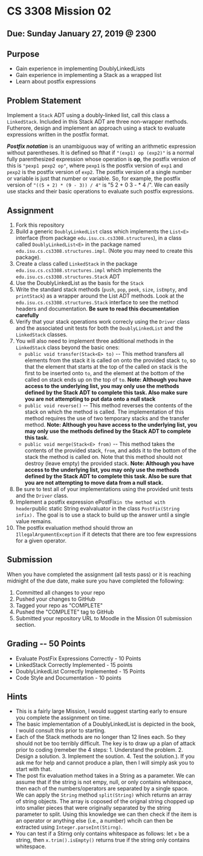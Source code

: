 # CS 3308 Mission 02

## Due: Sunday January 27, 2019 @ 2300

## Purpose
* Gain experience in implementing DoublyLinkedLists
* Gain experience in implementing a Stack as a wrapped list
* Learn about postfix expressions

## Problem Statement
Implement a `Stack` ADT using a doubly-linked list, call this class a `LinkedStack`. Included in this Stack ADT are three non-wrapper methods. Futherore, design and implement an approach using a stack to evaluate expressions written in the postfix format.

**_Postfix notation_** is an unambiguous way of writing an arithmetic expression without parentheses. It is defined so fthat if `"(exp1) op (exp2)"` is a normal fully parenthesized expression whose operation is **op**, the postfix version of this is `"pexp1 pexp2 op"`, where `pexp1` is the postfix version of `exp1` and `pexp2` is the postfix version of `exp2`. The postfix version of a single number or variable is just that number or variable. So, for example, the postfix version of `"((5 + 2) * (9 - 3)) / 4"` is "5 2 + 0 3 - * 4 /". We can easily use stacks and their basic operations to evaluate such postfix expressions.

## Assignment
1. Fork this repository
2. Build a generic `DoublyLinkedList` class which implements the `List<E>` interface (from package `edu.isu.cs.cs3308.structures`), in a class called `DoublyLinkedList<E>` in the package named `edu.isu.cs.cs3308.structures.impl`. (Note you may need to create this package).
3. Create a class called `LinkedStack` in the package `edu.isu.cs.cs3308.structures.impl` which implements the `edu.isu.cs.cs3308.structures.Stack` ADT
4. Use the DoublyLinkedList as the basis for the `Stack`
5. Write the standard stack methods (`push`, `pop`, `peek`, `size`, `isEmpty`, and `printStack`) as a wrapper around the List ADT methods. Look at the `edu.isu.cs.cs3308.structures.Stack` interface to see the method headers and documentation. **Be sure to read this documentation carefully**
6. Verify that your stack operations work correcly using the `Driver` class and the associated unit tests for both the `DoublyLinkedList` and the `LinkedStack` classes.
7. You will also need to implement three additional methods in the `LinkedStack` class beyond the basic ones:
    * `public void transfer(Stack<E> to)` -- This method transfers all elements from the stack it is called on onto the provided stack `to`, so that the element that starts at the top of the called on stack is the first to be inserted onto `to`, and the element at the bottom of the called on stack ends up on the top of `to`. **Note: Although you have access to the underlying list, you may only use the methods defined by the Stack ADT to complete this task. Also make sure you are not attempting to put data onto a null stack**
    * `public void reverse()` -- This method reverses the contents of the stack on which the method is called. The implementation of this method requires the use of two temporary stacks and the transfer method. **Note: Although you have access to the underlying list, you may only use the methods defined by the Stack ADT to complete this task.**
    * `public void merge(Stack<E> from)` -- This method takes the contents of the provided stack, `from`, and adds it to the bottom of the stack the method is called on. Note that this method should not destroy (leave empty) the provided stack. **Note: Although you have access to the underlying list, you may only use the methods defined by the Stack ADT to complete this task. Also be sure that you are not attempting to move data from a null stack.**
8. Be sure to test all of your implementations using the provided unit tests and the `Driver` class.
9. Implement a postfix expression ePostFix` in the method with header `public static String evalvaluator in the class `PostFix(String infix).` The goal is to use a stack to build up the answer until a single value remains.
10. The postfix evaluation method should throw an `IllegalArgumentException` if it detects that there are too few expressions for a given operator.

## Submission
When you have completed the assignment (all tests pass) or it is reaching midnight of the due date, make sure you have completed the following:
1. Committed all changes to your repo
2. Pushed your changes to GitHub
3. Tagged your repo as "COMPLETE"
4. Pushed the "COMPLETE" tag to GitHub
5. Submitted your repository URL to Moodle in the Mission 01 submission section.

## Grading -- 50 Points
* Evaluate PostFix Expressions Correctly - 10 Points
* LinkedStack Correctly Implemented - 15 points
* DoublyLinkedList Correctly Implemented - 15 Points
* Code Style and Documentation - 10 points

## Hints
* This is a fairly large Mission, I would suggest starting early to ensure you complete the assignment on time.
* The basic implementation of a DoublyLinkedList is depicted in the book, I would consult this prior to starting.
* Each of the Stack methods are no longer than 12 lines each.   So they should not be too terribly difficult. The key is to draw up a plan of attack prior to coding (remeber the 4 steps: 1. Understand the problem. 2. Design a solution. 3. Implement the soution. 4. Test the solution.). If you ask me for help and cannot produce a plan, then I will simply ask you to start with that.
* The post fix evaluation method takes in a String as a parameter. We can assume that if the string is not empy, null, or only contains whitespace, then each of the numbers/operators are separated by a single space. We can apply the `String` method `split(String)` which returns an array of string objects. The array is coposed of the orignal string chopped up into smaller pieces that were originally separated by the string parameter to split. Using this knowledge we can then check if the item is an operator or anything else (i.e., a number) whcih can then be extracted using `Integer.parseInt(Stirng)`.
* You can test if a Stirng only contains whitespace as follows: let `x` be a string, then `x.trim().isEmpty()` returns true if the string only contains whitespace.
